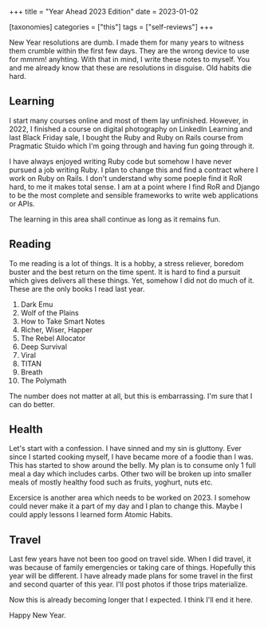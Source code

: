 +++
title = "Year Ahead 2023 Edition"
date = 2023-01-02

[taxonomies]
categories = ["this"]
tags = ["self-reviews"]
+++

New Year resolutions are dumb. I made them for many years to witness them crumble within the first few days. They are the wrong device to use for mmmm! anyhting. With that in mind, I write these notes to myself. You and me already know that these are resolutions in disguise. Old habits die hard.

## Learning 

I start many courses online and most of them lay unfinished. However, in 2022, I finished a course on digital photography on LinkedIn Learning and last Black Friday sale, I bought the Ruby and Ruby on Rails course from Pragmatic Stuido which I'm going through and having fun going through it.

I have always enjoyed writing Ruby code but somehow I have never pursued a job writing Ruby. I plan to change this and find a contract where I work on Ruby on Rails. I don't understand why some poeple find it RoR hard, to me it makes total sense. I am at a point where I find RoR and Django to be the most complete and sensible frameworks to write web applications or APIs.

The learning in this area shall continue as long as it remains fun.

## Reading

To me reading is a lot of things. It is a hobby, a stress reliever, boredom buster and the best return on the time spent. It is hard to find a pursuit which gives delivers all these things. Yet, somehow I did not do much of it. These are the only books I read last year.

1. Dark Emu
2. Wolf of the Plains
3. How to Take Smart Notes
4. Richer, Wiser, Happer
5. The Rebel Allocator
6. Deep Survival
7. Viral
8. TITAN
9. Breath
10. The Polymath

The number does not matter at all, but this is embarrassing. I'm sure that I can do better.


## Health

Let's start with a confession. I have sinned and my sin is gluttony. Ever since I started cooking myself, I have became more of a foodie than I was. This has started to show around the belly. My plan is to consume only 1 full meal a day which includes carbs. Other two will be broken up into smaller meals of mostly healthy food such as fruits, yoghurt, nuts etc. 

Excersice is another area which needs to be worked on 2023. I somehow could never make it a part of my day and I plan to change this. Maybe I could apply lessons I learned form Atomic Habits.

## Travel

Last few years have not been too good on travel side. When I did travel, it was because of family emergencies or taking care of things. Hopefully this year will be different. I have already made plans for some travel in the first and second quarter of this year. I'll post photos if those trips materialize.

Now this is already becoming longer that I expected. I think I'll end it here. 

Happy New Year.
